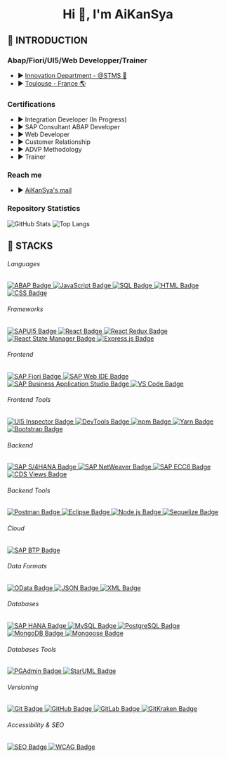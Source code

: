 <h1 align="center">Hi 👋, I'm AiKanSya</h1>

## :diamond_shape_with_a_dot_inside: INTRODUCTION

### Abap/Fiori/UI5/Web Developper/Trainer

- :arrow_forward: [Innovation Department - @STMS :blue_heart:](https://www.stms.fr/)
- :arrow_forward: [Toulouse - France :earth_americas:](https://www.google.fr/maps/place/STMS+Toulouse/@43.6001741,1.441334,818m/data=!3m2!1e3!4b1!4m6!3m5!1s0x12aebc8268738173:0x2da64e4c1e134d15!8m2!3d43.6001702!4d1.4439089!16s%2Fg%2F1tcx3kx7?entry=ttu&g_ep=EgoyMDI1MDExNS4wIKXMDSoASAFQAw%3D%3D)

### Certifications

- :arrow_forward: Integration Developer (In Progress)
- :arrow_forward: SAP Consultant ABAP Developer
- :arrow_forward: Web Developer
- :arrow_forward: Customer Relationship
- :arrow_forward: ADVP Methodology
- :arrow_forward: Trainer

### Reach me

- :arrow_forward: [AiKanSya's mail](mailto:frederic.giustini@stms.fr)

### Repository Statistics

<div>
    <picture>
        <source srcset="https://github-readme-stats.vercel.app/api?username=AiKanSya&show_icons=true&theme=tokyonight&rank_icon=github&line_height=28" media="(prefers-color-scheme: dark)" />
        <img src="https://github-readme-stats.vercel.app/api?username=AiKanSya&show_icons=true&theme=tokyonight&rank_icon=github" alt="GitHub Stats" />
    </picture>
    <img src="https://github-readme-stats.vercel.app/api/top-langs/?username=AiKanSya&layout=donut" alt="Top Langs" />
</div>

## :diamond_shape_with_a_dot_inside: STACKS

<div>
    <h6>Languages</h6>
    <!-- ABAP -->
    <a href="https://www.sap.com/products/abap.html" target="_blank">
        <img src="https://img.shields.io/badge/SAP%20ABAP-003B57?style=for-the-badge&logo=sap&logoColor=white" alt="ABAP Badge" />
    </a>
    <!-- JAVASCRIPT -->
    <a href="https://developer.mozilla.org/en-US/docs/Web/JavaScript" target="_blank">
        <img src="https://img.shields.io/badge/JavaScript-003B57?style=for-the-badge&logo=javascript&logoColor=black" alt="JavaScript Badge" />
    </a>
    <!-- SQL -->
    <a href="https://www.sql.org/" target="_blank">
        <img src="https://img.shields.io/badge/SQL-003B57?style=for-the-badge&logo=sql&logoColor=white" alt="SQL Badge" />
    </a>
    <!-- HTML -->
    <a href="https://developer.mozilla.org/en-US/docs/Web/HTML" target="_blank">
        <img src="https://img.shields.io/badge/HTML-003B57?style=for-the-badge&logo=html5&logoColor=white" alt="HTML Badge" />
    </a>
    <!-- CSS -->
    <a href="https://developer.mozilla.org/en-US/docs/Web/CSS" target="_blank">
        <img src="https://img.shields.io/badge/CSS-003B57?style=for-the-badge&logo=css3&logoColor=white" alt="CSS Badge" />
    </a>
</div>

<div>
    <h6>Frameworks</h6>
    <!-- SAP UI5 -->
    <a href="https://www.sap.com/products/ui5.html" target="_blank">
        <img src="https://img.shields.io/badge/SAPUI5-003B57?style=for-the-badge&logo=sap&logoColor=white" alt="SAPUI5 Badge" />
    </a>
    <!-- REACT -->
    <a href="https://reactjs.org" target="_blank">
        <img src="https://img.shields.io/badge/React-003B57?style=for-the-badge&logo=react&logoColor=black" alt="React Badge" />
    </a>
    <!-- REACT REDUX -->
    <a href="https://react-redux.js.org/" target="_blank">
        <img src="https://img.shields.io/badge/React%20Redux-003B57?style=for-the-badge&logo=redux&logoColor=white" alt="React Redux Badge" />
    </a>
    <!-- REACT STATE MANAGER -->
    <a href="https://reactjs.org/docs/state-and-lifecycle.html" target="_blank">
        <img src="https://img.shields.io/badge/React%20State%20Manager-003B57?style=for-the-badge&logo=react&logoColor=black" alt="React State Manager Badge" />
    </a>
    <!-- EXPRESS.JS -->
    <a href="https://expressjs.com" target="_blank">
        <img src="https://img.shields.io/badge/Express.js-003B57?style=for-the-badge&logo=express&logoColor=white" alt="Express.js Badge" />
    </a>
</div>

<div>
    <h6>Frontend</h6>
    <!-- SAP FIORI -->
    <a href="https://www.sap.com/products/fiori.html" target="_blank">
        <img src="https://img.shields.io/badge/SAP%20Fiori-003B57?style=for-the-badge&logo=sap&logoColor=white" alt="SAP Fiori Badge" />
    </a>
    <!-- SAP WEB IDE -->
    <a href="https://web.ide.sap/" target="_blank">
        <img src="https://img.shields.io/badge/SAP%20Web%20IDE-003B57?style=for-the-badge&logo=sap&logoColor=white" alt="SAP Web IDE Badge" />
    </a>
    <!-- SAP BAS -->
    <a href="https://www.sap.com/products/business-application-studio.html" target="_blank">
        <img src="https://img.shields.io/badge/SAP%20BAS-003B57?style=for-the-badge&logo=sap&logoColor=white" alt="SAP Business Application Studio Badge" />
    </a>
    <!-- VSCODE -->
    <a href="https://code.visualstudio.com/" target="_blank">
        <img src="https://img.shields.io/badge/VS%20Code-003B57?style=for-the-badge&logo=visualstudiocode&logoColor=white" alt="VS Code Badge" />
    </a>
</div>

<div>
    <h6>Frontend Tools</h6>
    <!-- UI5 INSPECTOR -->
    <a href="https://github.com/axa-ch/ui5-inspector" target="_blank">
        <img src="https://img.shields.io/badge/UI5%20Inspector-003B57?style=for-the-badge&logo=visualstudiocode&logoColor=white" alt="UI5 Inspector Badge" />
    </a>
    <!-- DEVTOOLS -->
    <a href="https://developer.chrome.com/docs/devtools/" target="_blank">
        <img src="https://img.shields.io/badge/DevTools-003B57?style=for-the-badge&logo=googlechrome&logoColor=white" alt="DevTools Badge" />
    </a>
    <!-- NPM -->
    <a href="https://www.npmjs.com" target="_blank">
        <img src="https://img.shields.io/badge/npm-003B57?style=for-the-badge&logo=npm&logoColor=white" alt="npm Badge" />
    </a>
    <!-- YARN -->
    <a href="https://yarnpkg.com" target="_blank">
        <img src="https://img.shields.io/badge/Yarn-003B57?style=for-the-badge&logo=yarn&logoColor=white" alt="Yarn Badge" />
    </a>
    <!-- BOOTSTRAP -->
    <a href="https://getbootstrap.com" target="_blank">
        <img src="https://img.shields.io/badge/Bootstrap-003B57?style=for-the-badge&logo=bootstrap&logoColor=white" alt="Bootstrap Badge" />
    </a>
</div>

<div>
    <h6>Backend</h6>
    <!-- SAP S/4HANA -->
    <a href="https://www.sap.com/products/s4hana.html" target="_blank">
        <img src="https://img.shields.io/badge/SAP%20S4HANA-003B57?style=for-the-badge&logo=sap&logoColor=white&bgcolor=black" alt="SAP S/4HANA Badge" />
    </a>
    <!-- SAP NETWEAVER -->
    <a href="https://www.sap.com/products/netweaver.html" target="_blank">
        <img src="https://img.shields.io/badge/SAP%20NetWeaver-003B57?style=for-the-badge&logo=sap&logoColor=white" alt="SAP NetWeaver Badge" />
    </a>
    <!-- SAP ECC6 -->
    <a href="https://www.sap.com/products/erp.html" target="_blank">
        <img src="https://img.shields.io/badge/SAP%20ECC6-003B57?style=for-the-badge&logo=sap&logoColor=white" alt="SAP ECC6 Badge" />
    </a>
    <!-- CDS VIEWS -->
    <a href="https://www.sap.com/products/core-data-services.html" target="_blank">
        <img src="https://img.shields.io/badge/CDS%20Views-003B57?style=for-the-badge&logo=sap&logoColor=white" alt="CDS Views Badge" />
    </a>
</div>

<div>
    <h6>Backend Tools</h6>
    <!-- POSTMAN -->
    <a href="https://www.postman.com" target="_blank">
        <img src="https://img.shields.io/badge/Postman-003B57?style=for-the-badge&logo=postman&logoColor=white" alt="Postman Badge" />
    </a>
    <!-- ECLIPSE -->
    <a href="https://www.eclipse.org/" target="_blank">
        <img src="https://img.shields.io/badge/Eclipse-003B57?style=for-the-badge&logo=eclipse&logoColor=white" alt="Eclipse Badge" />
    </a>
    <!-- NODE.JS -->
    <a href="https://nodejs.org" target="_blank">
        <img src="https://img.shields.io/badge/Node.js-003B57?style=for-the-badge&logo=node.js&logoColor=white" alt="Node.js Badge" />
    </a>
    <!-- SEQUELIZE -->
    <a href="https://sequelize.org" target="_blank">
        <img src="https://img.shields.io/badge/Sequelize-003B57?style=for-the-badge&logo=sequelize&logoColor=white" alt="Sequelize Badge" />
    </a>
</div>

<div>
    <h6>Cloud</h6>
    <!-- SAP BTP -->
    <a href="https://www.sap.com/products/business-technology-platform.html" target="_blank">
        <img src="https://img.shields.io/badge/SAP%20BTP-003B57?style=for-the-badge&logo=sap&logoColor=white" alt="SAP BTP Badge" />
    </a>
</div>

<div>
    <h6>Data Formats</h6>
    <!-- ODATA -->
    <a href="https://www.sap.com/products/odata.html" target="_blank">
        <img src="https://img.shields.io/badge/OData-003B57?style=for-the-badge&logo=microsoft&logoColor=white" alt="OData Badge" />
    </a>
    <!-- JSON -->
    <a href="https://www.json.org/json-en.html" target="_blank">
        <img src="https://img.shields.io/badge/JSON-003B57?style=for-the-badge&logo=json&logoColor=white" alt="JSON Badge" />
    </a>
    <!-- XML -->
    <a href="https://www.w3.org/XML/" target="_blank">
        <img src="https://img.shields.io/badge/XML-003B57?style=for-the-badge&logo=xml&logoColor=white" alt="XML Badge" />
    </a>
</div>

<div>
    <h6>Databases</h6>
    <!-- SAP HANA -->
    <a href="https://www.sap.com/products/hana.html" target="_blank">
        <img src="https://img.shields.io/badge/SAP%20HANA-003B57?style=for-the-badge&logo=sap&logoColor=white" alt="SAP HANA Badge" />
    </a>
    <!-- MYSQL -->
    <a href="https://www.mysql.com" target="_blank">
        <img src="https://img.shields.io/badge/MySQL-003B57?style=for-the-badge&logo=mysql&logoColor=white" alt="MySQL Badge" />
    </a>
    <!-- POSTGRESQL -->
    <a href="https://www.postgresql.org" target="_blank">
        <img src="https://img.shields.io/badge/PostgreSQL-003B57?style=for-the-badge&logo=postgresql&logoColor=white" alt="PostgreSQL Badge" />
    </a>
    <!-- MONGODB -->
    <a href="https://www.mongodb.com" target="_blank">
        <img src="https://img.shields.io/badge/MongoDB-003B57?style=for-the-badge&logo=mongodb&logoColor=white" alt="MongoDB Badge" />
    </a>
    <!-- MONGOOSE -->
    <a href="https://mongoosejs.com" target="_blank">
        <img src="https://img.shields.io/badge/Mongoose-003B57?style=for-the-badge&logo=mongoose&logoColor=white" alt="Mongoose Badge" />
    </a>
</div>

<div>
    <h6>Databases Tools</h6>
    <!-- PGADMIN -->
    <a href="https://www.pgadmin.org/" target="_blank">
        <img src="https://img.shields.io/badge/PGAdmin-003B57?style=for-the-badge&logo=postgresql&logoColor=white" alt="PGAdmin Badge" />
    </a>
    <!-- STARUML -->
    <a href="https://staruml.io/" target="_blank">
        <img src="https://img.shields.io/badge/StarUML-003B57?style=for-the-badge&logo=staruml&logoColor=black" alt="StarUML Badge" />
    </a>
</div>

<div>
    <h6>Versioning</h6>
    <!-- GIT -->
    <a href="https://git-scm.com" target="_blank">
        <img src="https://img.shields.io/badge/Git-003B57?style=for-the-badge&logo=git&logoColor=white" alt="Git Badge" />
    </a>
    <!-- GITHUB -->
    <a href="https://github.com" target="_blank">
        <img src="https://img.shields.io/badge/GitHub-003B57?style=for-the-badge&logo=github&logoColor=white" alt="GitHub Badge" />
    </a>
    <!-- GITLAB -->
    <a href="https://about.gitlab.com" target="_blank">
        <img src="https://img.shields.io/badge/GitLab-003B57?style=for-the-badge&logo=gitlab&logoColor=white" alt="GitLab Badge" />
    </a>
    <!-- GITKRAKEN -->
    <a href="https://www.gitkraken.com" target="_blank">
        <img src="https://img.shields.io/badge/GitKraken-003B57?style=for-the-badge&logo=gitkraken&logoColor=white" alt="GitKraken Badge" />
    </a>
</div>

<div>
    <h6>Accessibility & SEO</h6>
    <!-- SEO -->
    <a href="https://en.wikipedia.org/wiki/Search_engine_optimization" target="_blank">
        <img src="https://img.shields.io/badge/SEO-003B57?style=for-the-badge&logo=google&logoColor=white" alt="SEO Badge" />
    </a>
    <!-- WCAG -->
    <a href="https://www.w3.org/WAI/WCAG21/quickref/" target="_blank">
        <img src="https://img.shields.io/badge/WCAG-003B57?style=for-the-badge&logo=w3c&logoColor=white" alt="WCAG Badge" />
    </a>
</div>
